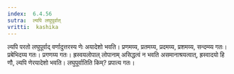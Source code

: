 ```yaml
---
index:  6.4.56
sutra:  ल्यपि लघुपूर्वात्
vritti:  kashika 
---
```


ल्यपि परतो लघुपूर्वाद् वर्णादुत्तरस्य णेः अयादेशो भवति। प्रणमय्य, प्रतमय्य, प्रदमय्य, प्रशमय्य, सन्दम्य्य गतः। प्रबेभिदय्य गतः। प्रगणय्य गतः। ह्रस्वयलोपाल् लोपानाम् असिद्धत्वं न भवति असमानाश्रयत्वात्, ह्रस्वादयो हि णौ, ल्यपि णेरयादेशो भवति। लघुपूर्वातिति किम्? प्रपात्य गतः।


